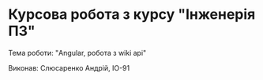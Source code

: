 # Курсова робота з курсу "Інженерія ПЗ"

Тема роботи: "Angular, робота з wiki api"

Виконав: Слюсаренко Андрій, ІО-91
